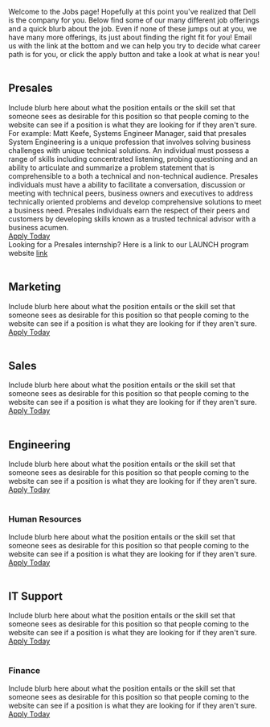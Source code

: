 Welcome to the Jobs page! Hopefully at this point you've realized that Dell is the company for you. Below find some of our many different job offerings and a quick blurb about the job. Even if none of these jumps out at you, we have many more offerings, its just about finding the right fit for you! Email us with the link at the bottom and we can help you try to decide what career path is for you, or click the apply button and take a look at what is near you!<br /><br />

## Presales
Include blurb here about what the position entails or the skill set that someone sees as desirable for this position so that people coming to the website can see if a position is what they are looking for if they aren't sure. For example:
Matt Keefe, Systems Engineer Manager, said that presales System Engineering is a unique profession that involves solving business challenges with unique technical solutions. An individual must possess a range of skills including concentrated listening, probing questioning and an ability to articulate and summarize a problem statement that is comprehensible to a both a technical and non-technical audience. Presales individuals must have a ability to facilitate a conversation, discussion or meeting with technical peers, business owners and executives to address technically oriented problems and develop comprehensive solutions to meet a business need. Presales individuals earn the respect of their peers and customers by developing skills known as a trusted technical advisor with a business acumen.<br />
[Apply Today](https://jobs.dell.com/search-jobs/Presales/)<br />
Looking for a Presales internship? Here is a link to our LAUNCH program website [link](http://Matthieu98.github.io/Launchtest)
<br /><br />
## Marketing
Include blurb here about what the position entails or the skill set that someone sees as desirable for this position so that people coming to the website can see if a position is what they are looking for if they aren't sure.<br />
[Apply Today](https://jobs.dell.com/search-jobs/Marketing/)
<br /><br />
## Sales
Include blurb here about what the position entails or the skill set that someone sees as desirable for this position so that people coming to the website can see if a position is what they are looking for if they aren't sure.<br />
[Apply Today](https://jobs.dell.com/search-jobs/Sales/)
<br /><br />
## Engineering
Include blurb here about what the position entails or the skill set that someone sees as desirable for this position so that people coming to the website can see if a position is what they are looking for if they aren't sure.<br />
[Apply Today](https://jobs.dell.com/search-jobs/Engineering/)
<br /><br />
### Human Resources
Include blurb here about what the position entails or the skill set that someone sees as desirable for this position so that people coming to the website can see if a position is what they are looking for if they aren't sure.<br />
[Apply Today](https://jobs.dell.com/search-jobs/Human%20Resources/)
<br /><br />
## IT Support
Include blurb here about what the position entails or the skill set that someone sees as desirable for this position so that people coming to the website can see if a position is what they are looking for if they aren't sure.<br />
[Apply Today](https://jobs.dell.com/search-jobs/IT/)
<br /><br />
### Finance
Include blurb here about what the position entails or the skill set that someone sees as desirable for this position so that people coming to the website can see if a position is what they are looking for if they aren't sure.<br />
[Apply Today](https://jobs.dell.com/search-jobs/Finance/)
